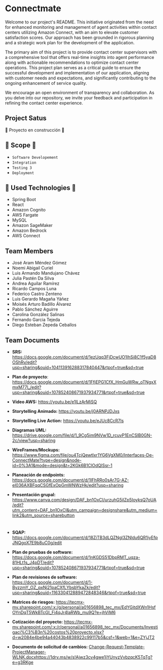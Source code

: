 # Connectmate 

Welcome to our project's README. This initiative originated from the need for enhanced monitoring and management of agent activities within contact centers utilizing Amazon Connect, with an aim to elevate customer satisfaction scores. Our approach has been grounded in rigorous planning and a strategic work plan for the development of the application.

The primary aim of this project is to provide contact center supervisors with a comprehensive tool that offers real-time insights into agent performance along with actionable recommendations to optimize contact center operations. This project plan serves as a critical guide to ensure the successful development and implementation of our application, aligning with customer needs and expectations, and significantly contributing to the ongoing enhancement of service quality.

We encourage an open environment of transparency and collaboration. As you delve into our repository, we invite your feedback and participation in refining the contact center experience.

## Project Satus

🚧 Proyecto en construcción 🚧

## 🔨 Scope 🔨

- `Software Developement`
- `Integration`
- `Testing 3`
- `Deployment`

## 🤖 Used Technologies 🤖
- Spring Boot
- React
- Amazon Cognito
- AWS Fargate
- MySQL
- Amazon SageMaker
- Amazon Bedrock
- AWS Connect

## Team Members

- José Aram Méndez Gómez
- Noemi Abigail Curiel
- Luis Armando Mandujano Chávez
- Julia Pastén Da Silva
- Andrea Aguilar Ramírez
- Ricardo Campos Luna
- Federico Castro Zenteno
- Luis Gerardo Magaña Yáñez
- Moisés Arturo Badillo Álvarez
- Pablo Sánchez Aguirre
- Carolina González Salinas
- Fernando Garcia Tejeda
- Diego Esteban Zepeda Ceballos

## Team Documents

- **SRS:** https://docs.google.com/document/d/1ezUqq3FjDcwUO1lhSi8C1f5yaD8OShRv/edit?usp=sharing&ouid=104113916288317840447&rtpof=true&sd=true

- **Plan de proyecto**: https://docs.google.com/document/d/1FfjEPG1CfX_HmGuWRw_oTNgxXmxM77l_/edit?usp=sharing&ouid=107852408671937934771&rtpof=true&sd=true

- **Video AWS:** https://youtu.be/e1lLzArMiSQ

- **Storytelling Animado:** https://youtu.be/j0ARNPJDJxs

- **Storytelling Live Action:** https://youtu.be/eJUc8CcR7ls

- **Diagramas UML:** https://drive.google.com/file/d/1_9Cg5im9NVw1D_rcuvP1EnCSlB0GN-2c/view?usp=sharing

- **WireFrames/Mockups:** https://www.figma.com/file/ou4TcjQewtlxr1YG6VgXM0/Interfaces-De-ConnectMate?type=design&node-id=0%3A1&mode=design&t=2KGk6B1ClOdQlSsr-1

- **Planeación de endpoints:** https://docs.google.com/document/d/1IFhRRo0sAr7G-AZ-el036AXBFqqCSGfExOpGmWNWzHk/edit?usp=sharing

- **Presentación grupal:** https://www.canva.com/design/DAF_bn1OxCI/urzuhG5ilZp5IoyksQ7oUA/edit?utm_content=DAF_bn1OxCI&utm_campaign=designshare&utm_medium=link2&utm_source=sharebutton

#

- **SQAP:** https://docs.google.com/document/d/18ZiTB3dLQZNgl3ZNldu6QR1iyEfpJNQgoX7E9b8uC0g/edit

- **Plan de pruebas de software:** https://docs.google.com/document/d/1nKGDS51DbpRMT_uqza-81HLt1s_J4pDT/edit?usp=sharing&ouid=107852408671937934771&rtpof=true&sd=true

- **Plan de revisiones de software:** https://docs.google.com/document/d/1-ByzzmY_OZ_pxNj21paCXfLYbsbYkaZk/edit?usp=sharing&ouid=116330412889472848346&rtpof=true&sd=true

- **Matrices de riesgos:** https://tecmx-my.sharepoint.com/:x:/g/personal/a01656898_tec_mx/EdYGitdXWn1HsfOYnDqT5WkBTcGI_Fi4qJr4laRWb_mu9Q?e=jhViM6

- **Cotización del proyecto:** https://tecmx-my.sharepoint.com/:x:/r/personal/a01656898_tec_mx/Documents/Investigaci%C3%B3n%20costos%20proyecto.xlsx?d=w2084e4be94a44043b4838922c99117b5&csf=1&web=1&e=ZYjJT2

- **Documento de solicitud de cambios:** [Change-Request-Template-ProjectManager-WLNK.docx](https://1drv.ms/w/s!Ajwz3cv4gwe1iYUnyzVvbzqcK5TqTg?e=g3RKge)https://1drv.ms/w/s!Ajwz3cv4gwe1iYUnyzVvbzqcK5TqTg?e=g3RKge



